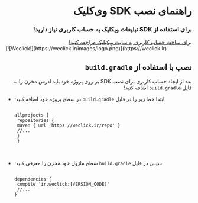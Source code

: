 <div dir="rtl">
<h1>راهنمای نصب SDK وی&zwnj;کلیک</h1>
<h3>برای استفاده از SDK تبلیغات ویکلیک به حساب کاربری نیاز دارید!</h3>
<a href="http://weclick.ir"> برای ساخت حساب کاربری به سایت ویکیلیک مراجعه کنید! </a>
<div dir="ltr">[![Weclick!](https://weclick.ir/images/logo.png)](https://weclick.ir)</div>
<h2>نصب با استفاده از <code>build.gradle</code></h2>
<p>بعد از ایجاد حساب کاربری برای نصب SDK بر روی پروژه خود باید ادرس مخزن را به فایل <code>build.gradle</code> اضافه کنید!</p>
<ul dir="ltr">
<li>
<div dir="rtl">
<p dir="rtl">ابتدا خط زیر را در فایل <code>build.gradle</code> در سطح پروژه خود اضافه کنید:</p>
<pre dir="ltr"><code>
allprojects {
 repositories {
 maven { url 'https://weclick.ir/repo' }
 //...
 }
 }
 </code>
 </pre>
</div>
</li>
<li>
<p dir="rtl">سپس در فایل <code>build.gradle</code> سطح ماژول خود مخزن را معرفی کنید:</p>
<pre dir="ltr"><code>
dependencies {
 compile 'ir.weclick:[VERSION_CODE]'
 //...
}
</code>
</pre>
</li>
</ul>
</div>
